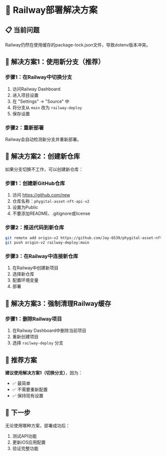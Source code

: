 # 🚀 Railway部署解决方案

## 📋 当前问题
Railway仍然在使用缓存的package-lock.json文件，导致dotenv版本冲突。

## 🔧 解决方案1：使用新分支（推荐）

### 步骤1：在Railway中切换分支
1. 访问Railway Dashboard
2. 进入项目设置
3. 在 "Settings" → "Source" 中
4. 将分支从 `main` 改为 `railway-deploy`
5. 保存设置

### 步骤2：重新部署
Railway会自动检测新分支并重新部署。

## 🔧 解决方案2：创建新仓库

如果分支切换不工作，可以创建新仓库：

### 步骤1：创建新GitHub仓库
1. 访问 https://github.com/new
2. 仓库名称：`phygital-asset-nft-api-v2`
3. 设置为Public
4. 不要添加README、.gitignore或license

### 步骤2：推送代码到新仓库
```bash
git remote add origin-v2 https://github.com/Jay-6539/phygital-asset-nft-api-v2.git
git push origin-v2 railway-deploy:main
```

### 步骤3：在Railway中连接新仓库
1. 在Railway中创建新项目
2. 选择新仓库
3. 配置环境变量
4. 部署

## 🔧 解决方案3：强制清理Railway缓存

### 步骤1：删除Railway项目
1. 在Railway Dashboard中删除当前项目
2. 重新创建项目
3. 选择 `railway-deploy` 分支

## 🎯 推荐方案

**建议使用解决方案1（切换分支）**，因为：
- ✅ 最简单
- ✅ 不需要重新配置
- ✅ 保持现有设置

## 📱 下一步

无论使用哪种方案，部署成功后：
1. 测试API功能
2. 更新iOS应用配置
3. 验证完整功能
